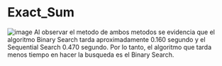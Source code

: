 # Exact_Sum
![image](https://user-images.githubusercontent.com/83439579/135732542-505a6a45-4b82-4574-9561-f32ea333d718.png)
Al observar el metodo de ambos metodos se evidencia que el algoritmo Binary Search tarda aproximadamente 0.160 segundo y el Sequential Search 0.470 segundo. Por lo tanto, el algoritmo que tarda menos tiempo en hacer la busqueda es el Binary Search.
